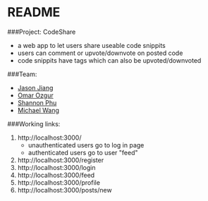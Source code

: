 # README

###Project: CodeShare
* a web app to let users share useable code snippits
* users can comment or upvote/downvote on posted code
* code snippits have tags which can also be upvoted/downvoted

###Team:
* [Jason Jiang](https://github.com/JasonxJiang)
* [Omar Ozgur](https://github.com/omar-ozgur)
* [Shannon Phu](https://github.com/shannonphu)
* [Michael Wang](https://github.com/micwa)

###Working links:
1. http://localhost:3000/
	* unauthenticated users go to log in page
	* authenticated users go to user "feed"
2. http://localhost:3000/register
3. http://localhost:3000/login
4. http://localhost:3000/feed
5. http://localhost:3000/profile
6. http://localhost:3000/posts/new